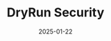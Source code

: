 ---  
layout: startup_page  
title: "DryRun Security"  
id: "dryrun.security"  
permalink: "/dryrunsecuritydryrun.security01222025/"  
website: "https://dryrun.security/"  
funding_round: "Seed"  
funding_amount: "$8.7M"  
investors: "LiveOak Ventures, Work-Bench, Cannage Capital"  
about: "DryRun Security provides application security (AppSec) solutions for development and security teams, using AI and language learning models to analyze code changes and identify security risks. Their Contextual Security Analysis (CSA) approach integrates mitigation into developers' workflows, improving security posture without slowing down development."  
markets: "Application Security, AI, Cybersecurity, Network Management Software, Business/Productivity Software"  
hq: "Austin, Texas, United States"  
founded_year: "2022"  
linkedin: "https://www.linkedin.com/company/dryrun-security"  
twitter: "https://twitter.com/DryRunSec"  
instagram: ""  
facebook: ""  
crunchbase: "https://www.crunchbase.com/organization/dryrun-security"  
pitchbook: "https://pitchbook.com/profiles/company/525558-97"  

date_display: "22-Jan-2025"  
date: "2025-01-22"

# SEO Optimization  
meta_title: "DryRun Security - Seed Funding ($8.7M)"  
meta_description: "DryRun Security, DryRun Security provides application security (AppSec) solutions for development and security teams, using AI and language learning models to analyze ..."  
meta_keywords: "DryRun Security, Application Security, AI, Cybersecurity, Network Management Software, Business/Productivity Software, Seed funding"  
canonical_url: "https://startup.projectstartups.com/dryrunsecuritydryrun.security01222025/"  
---